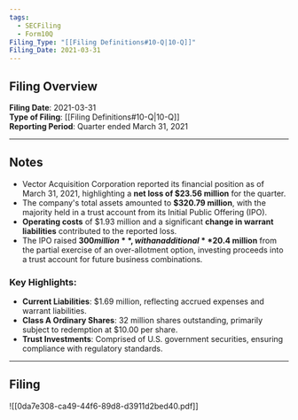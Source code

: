 ```yaml
---
tags:
  - SECFiling
  - Form10Q
Filing_Type: "[[Filing Definitions#10-Q|10-Q]]"
Filing_Date: 2021-03-31  
---
```

## Filing Overview

**Filing Date**: 2021-03-31  
**Type of Filing**: [[Filing Definitions#10-Q|10-Q]]  
**Reporting Period**: Quarter ended March 31, 2021  

---
## Notes

- Vector Acquisition Corporation reported its financial position as of March 31, 2021, highlighting a **net loss of $23.56 million** for the quarter. 
- The company's total assets amounted to **$320.79 million**, with the majority held in a trust account from its Initial Public Offering (IPO).
- **Operating costs** of $1.93 million and a significant **change in warrant liabilities** contributed to the reported loss.
- The IPO raised **$300 million**, with an additional **$20.4 million** from the partial exercise of an over-allotment option, investing proceeds into a trust account for future business combinations.

### Key Highlights:
- **Current Liabilities**: $1.69 million, reflecting accrued expenses and warrant liabilities.
- **Class A Ordinary Shares**: 32 million shares outstanding, primarily subject to redemption at $10.00 per share.  
- **Trust Investments**: Comprised of U.S. government securities, ensuring compliance with regulatory standards.

---
## Filing

![[0da7e308-ca49-44f6-89d8-d3911d2bed40.pdf]]
